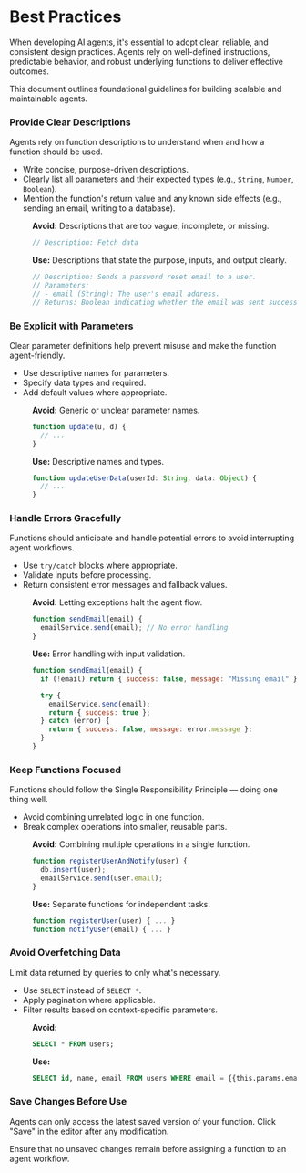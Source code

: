 # Best Practices 

When developing AI agents, it's essential to adopt clear, reliable, and consistent design practices. Agents rely on well-defined instructions, predictable behavior, and robust underlying functions to deliver effective outcomes.

This document outlines foundational guidelines for building scalable and maintainable agents.

### Provide Clear Descriptions

Agents rely on function descriptions to understand when and how a function should be used.

- Write concise, purpose-driven descriptions.
- Clearly list all parameters and their expected types (e.g., `String`, `Number`, `Boolean`).
- Mention the function's return value and any known side effects (e.g., sending an email, writing to a database).

<dd>

**Avoid:** Descriptions that are too vague, incomplete, or missing.

```js
// Description: Fetch data
```

**Use:** Descriptions that state the purpose, inputs, and output clearly.

```js
// Description: Sends a password reset email to a user.
// Parameters:
// - email (String): The user's email address.
// Returns: Boolean indicating whether the email was sent successfully.
```

</dd>

### Be Explicit with Parameters

Clear parameter definitions help prevent misuse and make the function agent-friendly.

- Use descriptive names for parameters.
- Specify data types and required.
- Add default values where appropriate.

<dd>

**Avoid:** Generic or unclear parameter names.

```js
function update(u, d) {
  // ...
}
```

**Use:** Descriptive names and types.

```js
function updateUserData(userId: String, data: Object) {
  // ...
}
```

</dd>




### Handle Errors Gracefully

Functions should anticipate and handle potential errors to avoid interrupting agent workflows.

- Use `try/catch` blocks where appropriate.
- Validate inputs before processing.
- Return consistent error messages and fallback values.

<dd>

**Avoid:** Letting exceptions halt the agent flow.

```js
function sendEmail(email) {
  emailService.send(email); // No error handling
}
```

**Use:** Error handling with input validation.

```js
function sendEmail(email) {
  if (!email) return { success: false, message: "Missing email" };

  try {
    emailService.send(email);
    return { success: true };
  } catch (error) {
    return { success: false, message: error.message };
  }
}
```

</dd>

### Keep Functions Focused

Functions should follow the Single Responsibility Principle — doing one thing well.

- Avoid combining unrelated logic in one function.
-  Break complex operations into smaller, reusable parts.

<dd>

**Avoid:** Combining multiple operations in a single function.

```js
function registerUserAndNotify(user) {
  db.insert(user);
  emailService.send(user.email);
}
```

**Use:** Separate functions for independent tasks.

```js
function registerUser(user) { ... }
function notifyUser(email) { ... }
```

</dd>

### Avoid Overfetching Data

Limit data returned by queries to only what's necessary.

- Use `SELECT` instead of `SELECT *`.
- Apply pagination where applicable.
- Filter results based on context-specific parameters.

<dd>

**Avoid:**

```sql
SELECT * FROM users;
```

**Use:**

```sql
SELECT id, name, email FROM users WHERE email = {{this.params.email}};
```

</dd>

### Save Changes Before Use

Agents can only access the latest saved version of your function. Click "Save" in the editor after any modification.

Ensure that no unsaved changes remain before assigning a function to an agent workflow.

